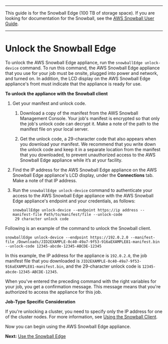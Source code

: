--------

This guide is for the Snowball Edge \(100 TB of storage space\)\. If you are looking for documentation for the Snowball, see the [AWS Snowball User Guide](http://docs.aws.amazon.com/snowball/latest/ug/whatissnowball.html)\.

--------

# Unlock the Snowball Edge<a name="unlockappliance"></a>

To unlock the AWS Snowball Edge appliance, run the `snowballEdge unlock-device` command\. To run this command, the AWS Snowball Edge appliance that you use for your job must be onsite, plugged into power and network, and turned on\. In addition, the LCD display on the AWS Snowball Edge appliance's front must indicate that the appliance is ready for use\.

**To unlock the appliance with the Snowball client**

1. Get your manifest and unlock code\.

   1. Download a copy of the manifest from the AWS Snowball Management Console\. Your job's manifest is encrypted so that only the job's unlock code can decrypt it\. Make a note of the path to the manifest file on your local server\.

   1. Get the unlock code, a 29\-character code that also appears when you download your manifest\. We recommend that you write down the unlock code and keep it in a separate location from the manifest that you downloaded, to prevent unauthorized access to the AWS Snowball Edge appliance while it’s at your facility\.

1. Find the IP address for the AWS Snowball Edge appliance on the AWS Snowball Edge appliance's LCD display, under the **Connections** tab\. Make a note of that IP address\.

1. Run the `snowballEdge unlock-device` command to authenticate your access to the AWS Snowball Edge appliance with the AWS Snowball Edge appliance's endpoint and your credentials, as follows:

   ```
   snowballEdge unlock-device --endpoint https://ip address --manifest-file Path/to/manifest/file --unlock-code
    29 character unlock code
   ```

Following is an example of the command to unlock the Snowball client\.

```
snowballEdge unlock-device --endpoint https://192.0.2.0 --manifest-file /Downloads/JID2EXAMPLE-0c40-49a7-9f53-916aEXAMPLE81-manifest.bin  --unlock-code 12345-abcde-12345-ABCDE-12345
```

In this example, the IP address for the appliance is `192.0.2.0`, the job manifest file that you downloaded is `JID2EXAMPLE-0c40-49a7-9f53-916aEXAMPLE81-manifest.bin`, and the 29\-character unlock code is `12345-abcde-12345-ABCDE-12345`\.

When you've entered the preceding command with the right variables for your job, you get a confirmation message\. This message means that you're authorized to access the appliance for this job\.

**Job\-Type Specific Consideration**

If you're unlocking a cluster, you need to specify only the IP address for one of the cluster nodes\. For more information, see [Using the Snowball Client](using-client.md)\.

Now you can begin using the AWS Snowball Edge appliance\. 

**Next:** [Use the Snowball Edge](transfer-data.md) 